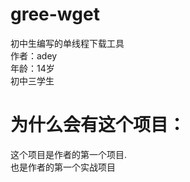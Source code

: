# gree-wget
初中生编写的单线程下载工具
<br>
作者：adey<br>
年龄：14岁<br>
初中三学生


# 为什么会有这个项目：
这个项目是作者的第一个项目.<br>也是作者的第一个实战项目
